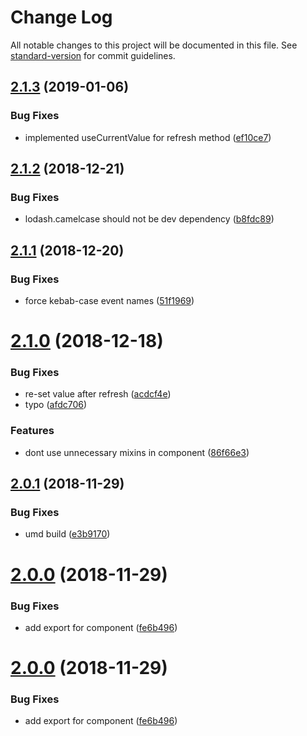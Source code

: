 # Change Log

All notable changes to this project will be documented in this file. See [standard-version](https://github.com/conventional-changelog/standard-version) for commit guidelines.

<a name="2.1.3"></a>
## [2.1.3](https://github.com/pimlie/vue-bootstrap-slider/compare/v2.1.2...v2.1.3) (2019-01-06)


### Bug Fixes

* implemented useCurrentValue for refresh method ([ef10ce7](https://github.com/pimlie/vue-bootstrap-slider/commit/ef10ce7))



<a name="2.1.2"></a>
## [2.1.2](https://github.com/pimlie/vue-bootstrap-slider/compare/v2.1.1...v2.1.2) (2018-12-21)


### Bug Fixes

* lodash.camelcase should not be dev dependency ([b8fdc89](https://github.com/pimlie/vue-bootstrap-slider/commit/b8fdc89))



<a name="2.1.1"></a>
## [2.1.1](https://github.com/pimlie/vue-bootstrap-slider/compare/v2.1.0...v2.1.1) (2018-12-20)


### Bug Fixes

* force kebab-case event names ([51f1969](https://github.com/pimlie/vue-bootstrap-slider/commit/51f1969))



<a name="2.1.0"></a>
# [2.1.0](https://github.com/pimlie/vue-bootstrap-slider/compare/v2.0.1...v2.1.0) (2018-12-18)


### Bug Fixes

* re-set value after refresh ([acdcf4e](https://github.com/pimlie/vue-bootstrap-slider/commit/acdcf4e))
* typo ([afdc706](https://github.com/pimlie/vue-bootstrap-slider/commit/afdc706))


### Features

* dont use unnecessary mixins in component ([86f66e3](https://github.com/pimlie/vue-bootstrap-slider/commit/86f66e3))



<a name="2.0.1"></a>
## [2.0.1](https://github.com/pimlie/vue-bootstrap-slider/compare/v2.0.0...v2.0.1) (2018-11-29)


### Bug Fixes

* umd build ([e3b9170](https://github.com/pimlie/vue-bootstrap-slider/commit/e3b9170))



<a name="2.0.0"></a>
# [2.0.0](https://github.com/pimlie/vue-bootstrap-slider/compare/v1.4.0...v2.0.0) (2018-11-29)


### Bug Fixes

* add export for component ([fe6b496](https://github.com/pimlie/vue-bootstrap-slider/commit/fe6b496))



<a name="2.0.0"></a>
# [2.0.0](https://github.com/pimlie/vue-bootstrap-slider/compare/v1.4.0...v2.0.0) (2018-11-29)


### Bug Fixes

* add export for component ([fe6b496](https://github.com/pimlie/vue-bootstrap-slider/commit/fe6b496))
